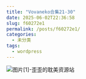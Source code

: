 ```yaml
---
title: "Vovaneko合集21-30"
date: 2025-06-02T22:36:58
slug: f60272e1
permalink: /posts/f60272e1/
categories:
  - 未分类
tags:
  - wordpress
---
```


![图片[1]-歪歪的耽美资源站](/images/wp/f60272e1-b507a0f6.jpg)

